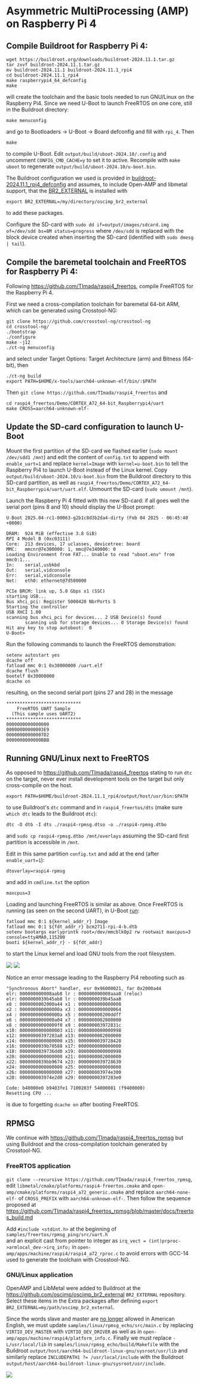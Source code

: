 # Asymmetric MultiProcessing (AMP) on Raspberry Pi 4

## Compile Buildroot for Raspberry Pi 4:

```
wget https://buildroot.org/downloads/buildroot-2024.11.1.tar.gz
tar zxvf buildroot-2024.11.1.tar.gz
mv buildroot-2024.11.1 buildroot-2024.11.1_rpi4
cd buildroot-2024.11.1_rpi4
make raspberrypi4_64_defconfig
make
```
will create the toolchain and the basic tools needed to run GNU/Linux
on the Raspberry Pi4. Since we need U-Boot to launch FreeRTOS on one core,
still in the Buildroot directory:
```
make menuconfig
```
and go to Bootloaders -> U-Boot -> Board defconfig and fill with ``rpi_4``. Then
```
make
```
to compile U-Boot. Edit ``output/build/uboot-2024.10/.config`` and uncomment ``CONFIG_CMD_CACHE=y``
to set it to active. Recompile with ``make uboot`` to regenerate 
``output/build/uboot-2024.10/u-boot.bin``.

The Buildroot configuration we used is provided in <a href="buildroot-2024.11.1_rpi4_defconfig">
buildroot-2024.11.1_rpi4_defconfig</a> and assumes, to include Open-AMP and libmetal support, that
the [BR2\_EXTERNAL](https://github.com/oscimp/oscimp_br2_external) is installed with
```
export BR2_EXTERNAL=/my/directory/oscimp_br2_external
```
to add these packages.

Configure the SD-card with ``sudo dd if=output/images/sdcard.img of=/dev/sdd bs=8M status=progress``
where ``/dev/sdd`` is replaced with the block device created when inserting the SD-card (identified
with ``sudo dmesg | tail``).

## Compile the baremetal toolchain and FreeRTOS for Raspberry Pi 4:

Following https://github.com/TImada/raspi4_freertos, compile FreeRTOS for the Raspberry Pi 4. 

First we need a cross-compilation toolchain for baremetal 64-bit ARM, which can be generated using 
Crosstool-NG:
```
git clone https://github.com/crosstool-ng/crosstool-ng
cd crosstool-ng/
./bootstrap
./configure
make -j12
./ct-ng menuconfig
```
and select under Target Options: Target Architecture (arm) and Bitness (64-bit), then
```
./ct-ng build
export PATH=$HOME/x-tools/aarch64-unknown-elf/bin/:$PATH
```

Then ``git clone https://github.com/TImada/raspi4_freertos`` and
```
cd raspi4_freertos/Demo/CORTEX_A72_64-bit_Raspberrypi4/uart
make CROSS=aarch64-unknown-elf-
``` 

## Update the SD-card configuration to launch U-Boot

Mount the first partition of the SD-card we flashed earlier (``sudo mount /dev/sdd1 /mnt``) and
edit the content of ``config.txt`` to append with ``enable_uart=1`` and replace
``kernel=Image`` with ``kernel=u-boot.bin`` to tell the Raspberry Pi4 to launch U-Boot instead
of the Linux kernel. Copy ``output/build/uboot-2024.10/u-boot.bin`` from the Buildroot directory
to this SD-card partition, as well as ``raspi4_freertos/Demo/CORTEX_A72_64-bit_Raspberrypi4/uart/uart.elf``. Unmount the SD-card (``sudo umount /mnt``).

Launch the Raspberry Pi 4 fitted with this new SD-card: if all goes well the serial port (pins 
8 and 10) should display the U-Boot prompt:
```
U-Boot 2025.04-rc1-00063-g2b1c8d3b2da4-dirty (Feb 04 2025 - 06:45:40 +0000)

DRAM:  924 MiB (effective 3.8 GiB)
RPI 4 Model B (0xc03111)
Core:  213 devices, 17 uclasses, devicetree: board
MMC:   mmcnr@7e300000: 1, mmc@7e340000: 0
Loading Environment from FAT... Unable to read "uboot.env" from mmc0:1... 
In:    serial,usbkbd
Out:   serial,vidconsole
Err:   serial,vidconsole
Net:   eth0: ethernet@7d580000

PCIe BRCM: link up, 5.0 Gbps x1 (SSC)
starting USB...
Bus xhci_pci: Register 5000420 NbrPorts 5
Starting the controller
USB XHCI 1.00
scanning bus xhci_pci for devices... 2 USB Device(s) found
       scanning usb for storage devices... 0 Storage Device(s) found
Hit any key to stop autoboot:  0 
U-Boot> 
```
Run the following commands to launch the FreeRTOS demonstration:
```
setenv autostart yes
dcache off
fatload mmc 0:1 0x30000000 /uart.elf
dcache flush
bootelf 0x30000000
dcache on
```
resulting, on the second serial port (pins 27 and 28) in the message

```
****************************                                                    
    FreeRTOS UART Sample                                                        
  (This sample uses UART2)                                                      
****************************                                                    
0000000000000000                                                                
00000000000003E9                                                                
00000000000007D2                                                                
0000000000000BBB                                                                
```

## Running GNU/Linux next to FreeRTOS

As opposed to https://github.com/TImada/raspi4_freertos stating to run ``dtc`` on the target, never
ever install development tools on the target but only cross-compile on the host.

```
export PATH=$HOME/buildroot-2024.11.1_rpi4/output/host/usr/bin:$PATH
```
to use Buildroot's ``dtc`` command and in ``raspi4_freertos/dts`` (make sure ``which dtc`` leads
to the Buildroot ``dtc``):
```
dtc -O dtb -I dts ./raspi4-rpmsg.dtso -o ./raspi4-rpmsg.dtbo
```
and ``sudo cp raspi4-rpmsg.dtbo /mnt/overlays`` assuming the SD-card first partition is accessible 
in ``/mnt``. 

Edit in this same partition ``config.txt`` and add at the end (after ``enable_uart=1``): 
```
dtoverlay=raspi4-rpmsg
```
and add in ``cmdline.txt`` the option
```
maxcpus=3
```
Loading and launching FreeRTOS is similar as above. Once FreeRTOS is running (as seen on the
second UART), in U-Boot [run](https://stackoverflow.com/questions/59580877/raspberry-pi-4-u-boot-on-booting-hanging-in-starting-kernel):

```
fatload mmc 0:1 ${kernel_addr_r} Image
fatload mmc 0:1 ${fdt_addr_r} bcm2711-rpi-4-b.dtb
setenv bootargs earlyprintk root=/dev/mmcblk0p2 rw rootwait maxcpus=3 console=ttyAMA0,115200
booti ${kernel_addr_r} - ${fdt_addr}
```

to start the Linux kernel and load GNU tools from the root filesystem.

<img src="rpi4_FreeRTOS.png">

<img src="2025-02-09-130741_2944x1080_scrot.png">

Notice an error message leading to the Raspberry Pi4 rebooting such as

```
"Synchronous Abort" handler, esr 0x96000021, far 0x2000a44
elr: 000000000008aab8 lr : 000000000008aaa8 (reloc)
elr: 0000000039b45ab8 lr : 0000000039b45aa8
x0 : 0000000002000a44 x1 : 0000000000000008
x2 : 000000000000000a x3 : 0000000000000064
x4 : 000000000000000a x5 : 000000000200ddff
x6 : 0000000000000a04 x7 : 0000000002000000
x8 : 00000000000009f0 x9 : 000000003972831c
x10: 0000000000000003 x11: 0000000000000998
x12: 00000000397283a8 x13: 0000000002000000
x14: 0000000000000000 x15: 0000000039728428
x16: 0000000039b70588 x17: 0000000000000000
x18: 0000000039736dd0 x19: 0000000000000998
x20: 0000000000000000 x21: 0000000002000000
x22: 0000000039bb9674 x23: 0000000039728630
x24: 0000000000000000 x25: 0000000000000000
x26: 0000000000000000 x27: 000000003974e300
x28: 000000003974e2d0 x29: 00000000397283e0

Code: b40000e0 b9403fe1 7100203f 54000081 (f9400000) 
Resetting CPU ...
```

is due to forgetting ``dcache on`` after booting FreeRTOS.

## RPMSG

We continue with https://github.com/TImada/raspi4_freertos_rpmsg but using Buildroot and the
cross-compilation toolchain generated by Crosstool-NG. 

### FreeRTOS application

``git clone --recursive https://github.com/TImada/raspi4_freertos_rpmsg``, edit 
``libmetal/cmake/platforms/raspi4-freertos.cmake`` and ``open-amp/cmake/platforms/raspi4_a72_generic.cmake`` 
and replace ``aarch64-none-elf-`` of ``CROSS_PREFIX`` with ``aarch64-unknown-elf-``. Then follow the sequence 
proposed at https://github.com/TImada/raspi4_freertos_rpmsg/blob/master/docs/freertos_build.md

Add ``#include <stdint.h>`` at the beginning of ``samples/freertos/rpmsg_ping/src/uart.h``   
and an explicit cast from pointer to integer as ``irq_vect = (int)prproc->armlocal_dev->irq_info;`` in
``open-amp/apps/machine/raspi4/raspi4_a72_rproc.c`` to avoid errors with GCC-14 used to generate the toolchain
with Crosstool-NG.

### GNU/Linux application

OpenAMP and LibMetal were added to Buildroot at the https://github.com/oscimp/oscimp_br2_external ``BR2_EXTERNAL``
repository. Select these items in the Extra packages after defining ``export BR2_EXTERNAL=my/path/oscimp_br2_external``.

Since the words slave and master are [no longer](https://github.com/OpenAMP/open-amp/commit/afed3bd11737b6a1b958d22ff0da2343a6895592) allowed in American English, we must update ``samples/linux/rpmsg_echo/src/main.c``
by replacing ``VIRTIO_DEV_MASTER`` with ``VIRTIO_DEV_DRIVER`` as well as in ``open-amp/apps/machine/raspi4/platform_info.c``.
Finally we must replace ``-L/usr/local/lib`` in ``samples/linux/rpmsg_echo/build/Makefile`` with the Buildroot 
``output/host/aarch64-buildroot-linux-gnu/sysroot/usr/lib`` and similarly replace ``INCLUDEPATH1 ?= /usr/local/include`` 
with the Buildroot ``output/host/aarch64-buildroot-linux-gnu/sysroot/usr/include``.

<img src="2025-02-10-073944_2704x1050_scrot.png">
